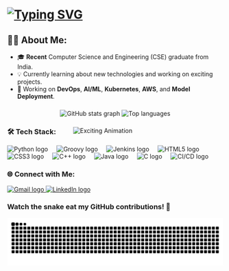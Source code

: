 # [![Typing SVG](https://readme-typing-svg.demolab.com?font=Doto&size=27&pause=1000&color=80F767&background=73FF8500&width=435&lines=Hi+There!+%F0%9F%91%8B;I'm+Mirang+Bhandari+%F0%9F%98%81)](https://git.io/typing-svg)

## 👨‍💻 About Me:
- 🎓 **Recent** Computer Science and Engineering (CSE) graduate from India.
- 💡 Currently learning about new technologies and working on exciting projects.
- 🚀 Working on **DevOps**, **AI/ML**, **Kubernetes**, **AWS**, and **Model Deployment**.

###

<div align="center">
  <img src="https://github-readme-stats.vercel.app/api?username=Bloodwingv2&hide_title=false&hide_rank=false&show_icons=true&include_all_commits=true&count_private=true&disable_animations=false&theme=dracula&locale=en&hide_border=false" height="140" alt="GitHub stats graph" />
  <img src="https://github-readme-stats.vercel.app/api/top-langs?username=Bloodwingv2&locale=en&hide_title=false&layout=compact&card_width=320&langs_count=5&theme=dracula&hide_border=false" height="140" alt="Top languages" />
</div>

###

<img src="https://media3.giphy.com/media/v1.Y2lkPTc5MGI3NjExMnU0cTJtdG5sYzNjanhrMnR6ZHVtaGE5bDduMXlkZjIyZTVhdDJpZyZlcD12MV9pbnRlcm5hbF9naWZfYnlfaWQmY3Q9Zw/EaEWuES5SDSpcnOlRt/giphy.webp" alt="Exciting Animation" align="right" width="350" />

### 🛠️ **Tech Stack**:

<div align="left">
  <img src="https://cdn.jsdelivr.net/gh/devicons/devicon/icons/python/python-original.svg" height="40" alt="Python logo" />
  <img width="12" />
  <img src="https://cdn.jsdelivr.net/gh/devicons/devicon/icons/groovy/groovy-original.svg" height="40" alt="Groovy logo" />
  <img width="12" />
  <img src="https://cdn.jsdelivr.net/gh/devicons/devicon/icons/jenkins/jenkins-original.svg" height="40" alt="Jenkins logo" />
  <img width="12" />
  <img src="https://cdn.jsdelivr.net/gh/devicons/devicon/icons/html5/html5-original.svg" height="40" alt="HTML5 logo" />
  <img width="12" />
  <img src="https://cdn.jsdelivr.net/gh/devicons/devicon/icons/css3/css3-original.svg" height="40" alt="CSS3 logo" />
  <img width="12" />
  <img src="https://cdn.jsdelivr.net/gh/devicons/devicon/icons/cplusplus/cplusplus-original.svg" height="40" alt="C++ logo" />
  <img width="12" />
  <img src="https://cdn.jsdelivr.net/gh/devicons/devicon/icons/java/java-original.svg" height="40" alt="Java logo" />
  <img width="12" />
  <img src="https://cdn.jsdelivr.net/gh/devicons/devicon/icons/c/c-original.svg" height="40" alt="C logo" />
  <img width="12" />
  <img src="https://cdn.jsdelivr.net/gh/devicons/devicon/icons/docker/docker-original.svg" height="40" alt="CI/CD logo" />
</div>

### 🌐 **Connect with Me**:

<div align="left">
  <a href="mailto:bhandariumesh81@gmail.com" target="_blank">
    <img src="https://img.shields.io/static/v1?message=Gmail&logo=gmail&label=&color=D14836&logoColor=white&labelColor=&style=for-the-badge" height="35" alt="Gmail logo" />
  </a>

  <a href="https://www.linkedin.com/in/mirangbhandari/" target="_blank">
    <img src="https://img.shields.io/static/v1?message=LinkedIn&logo=linkedin&label=&color=0077B5&logoColor=white&labelColor=&style=for-the-badge" height="35" alt="LinkedIn logo" />
  </a>
</div>


### Watch the snake eat my GitHub contributions! 🐍

![Snake animation](https://github.com/Bloodwingv2/Bloodwingv2/blob/output/snake.svg)

